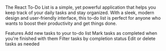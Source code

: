 The React To-Do List is a simple, yet powerful application that helps you keep track of your daily tasks and stay organized. With a sleek, modern design and user-friendly interface, this to-do list is perfect for anyone who wants to boost their productivity and get things done.

Features
Add new tasks to your to-do list
Mark tasks as completed when you're finished with them
Filter tasks by completion status
Edit or delete tasks as needed
